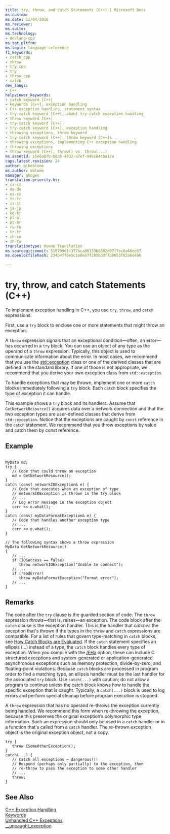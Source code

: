 ```yaml
---
title: try, throw, and catch Statements (C++) | Microsoft Docs
ms.custom: 
ms.date: 11/04/2016
ms.reviewer: 
ms.suite: 
ms.technology:
- devlang-cpp
ms.tgt_pltfrm: 
ms.topic: language-reference
f1_keywords:
- catch_cpp
- throw
- try_cpp
- try
- throw_cpp
- catch
dev_langs:
- C++
helpviewer_keywords:
- catch keyword [C++]
- keywords [C++], exception handling
- C++ exception handling, statement syntax
- try-catch keyword [C++], about try-catch exception handling
- throw keyword [C++]
- try-catch keyword [C++]
- try-catch keyword [C++], exception handling
- throwing exceptions, throw keyword
- try-catch keyword [C++], throw keyword [C++]s
- throwing exceptions, implementing C++ exception handling
- throwing exceptions
- throw keyword [C++], throw() vs. throw(...)
ms.assetid: 15e6a87b-b8a5-4032-a7ef-946c644ba12a
caps.latest.revision: 24
author: mikeblome
ms.author: mblome
manager: ghogen
translation.priority.ht:
- cs-cz
- de-de
- es-es
- fr-fr
- it-it
- ja-jp
- ko-kr
- pl-pl
- pt-br
- ru-ru
- tr-tr
- zh-cn
- zh-tw
translationtype: Human Translation
ms.sourcegitcommit: 5187996fc377bca8633360082d07f7ec8a68ee57
ms.openlocfilehash: 234b4ff6e5c1a8eb7f285bddf7b8653f02a6d466

---
```

# try, throw, and catch Statements (C++)
To implement exception handling in C++, you use `try`, `throw`, and `catch` expressions.  
  
 First, use a `try` block to enclose one or more statements that might throw an exception.  
  
 A `throw` expression signals that an exceptional condition—often, an error—has occurred in a `try` block. You can use an object of any type as the operand of a `throw` expression. Typically, this object is used to communicate information about the error. In most cases, we recommend that you use the [std::exception](../standard-library/exception-class.md) class or one of the derived classes that are defined in the standard library. If one of those is not appropriate, we recommend that you derive your own exception class from  `std::exception`.  
  
 To handle exceptions that may be thrown, implement one or more `catch` blocks immediately following a `try` block. Each `catch` block specifies the type of exception it can handle.  
  
 This example shows a `try` block and its handlers. Assume that `GetNetworkResource()` acquires data over a network connection and that the two exception types are user-defined classes that derive from `std::exception`. Notice that the exceptions are caught by `const` reference in the `catch` statement. We recommend that you throw exceptions by value and catch them by const reference.  
  
## Example  
  
```  
  
MyData md;  
try {  
   // Code that could throw an exception  
   md = GetNetworkResource();  
}  
catch (const networkIOException& e) {  
   // Code that executes when an exception of type  
   // networkIOException is thrown in the try block  
   // ...  
   // Log error message in the exception object  
   cerr << e.what();  
}  
catch (const myDataFormatException& e) {  
   // Code that handles another exception type  
   // ...  
   cerr << e.what();  
}  
  
// The following syntax shows a throw expression  
MyData GetNetworkResource()  
{  
   // ...  
   if (IOSuccess == false)  
      throw networkIOException("Unable to connect");  
   // ...  
   if (readError)  
      throw myDataFormatException("Format error");   
   // ...  
}  
```  
  
## Remarks  
 The code after the `try` clause is the guarded section of code. The `throw` expression *throws*—that is, raises—an exception. The code block after the `catch` clause is the exception handler. This is the handler that *catches* the exception that's thrown if the types in the `throw` and `catch` expressions are compatible. For a list of rules that govern type-matching in `catch` blocks, see [How Catch Blocks are Evaluated](../cpp/how-catch-blocks-are-evaluated-cpp.md). If the `catch` statement specifies an ellipsis (...) instead of a type, the `catch` block handles every type of exception. When you compile with the [/EHa](../build/reference/eh-exception-handling-model.md) option, these can include C structured exceptions and system-generated or application-generated asynchronous exceptions such as memory protection, divide-by-zero, and floating-point violations. Because `catch` blocks are processed in program order to find a matching type, an ellipsis handler must be the last handler for the associated `try` block. Use `catch(...)` with caution; do not allow a program to continue unless the catch block knows how to handle the specific exception that is caught. Typically, a `catch(...)` block is used to log errors and perform special cleanup before program execution is stopped.  
  
 A `throw` expression that has no operand re-throws the exception currently being handled. We recommend this form when re-throwing the exception, because this preserves the original exception’s polymorphic type information. Such an expression should only be used in a `catch` handler or in a function that's called from a `catch` handler. The re-thrown exception object is the original exception object, not a copy.  
  
```  
try {  
   throw CSomeOtherException();  
}  
catch(...) {  
   // Catch all exceptions – dangerous!!!  
   // Respond (perhaps only partially) to the exception, then  
   // re-throw to pass the exception to some other handler  
   // ...  
   throw;  
}  
```  
  
## See Also  
 [C++ Exception Handling](../cpp/cpp-exception-handling.md)   
 [Keywords](../cpp/keywords-cpp.md)   
 [Unhandled C++ Exceptions](../cpp/unhandled-cpp-exceptions.md)   
 [__uncaught_exception](../c-runtime-library/reference/uncaught-exception.md)


<!--HONumber=Jan17_HO1-->


